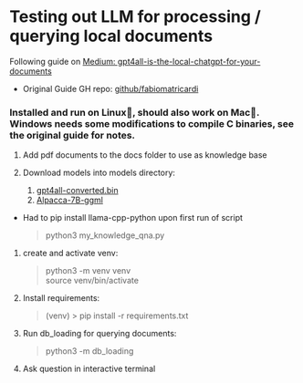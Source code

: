 # Testing out LLM for processing / querying local documents
Following guide on [Medium: gpt4all-is-the-local-chatgpt-for-your-documents](https://artificialcorner.com/gpt4all-is-the-local-chatgpt-for-your-documents-and-it-is-free-df1016bc335)
- Original Guide GH repo: [github/fabiomatricardi](https://github.com/fabiomatricardi/GPT4All_Medium)

### Installed and run on Linux:penguin:, should also work on Mac:green_apple:. Windows needs some modifications to compile C binaries, see the original guide for notes.
1. Add pdf documents to the docs folder to use as knowledge base

2. Download models into models directory:
   1. [gpt4all-converted.bin](https://huggingface.co/mrgaang/aira/blob/main/gpt4all-converted.bin)
   2. [Alpacca-7B-ggml](https://huggingface.co/Pi3141/alpaca-native-7B-ggml/tree/397e872bf4c83f4c642317a5bf65ce84a105786e)

- Had to pip install llama-cpp-python upon first run of script<br>
  > python3 my_knowledge_qna.py

1. create and activate venv:
   > python3 -m venv venv<br>
   > source venv/bin/activate
2. Install requirements:
   > (venv) > pip install -r requirements.txt
3. Run db_loading for querying documents:<br>
   > python3 -m db_loading <br>
4. Ask question in interactive terminal